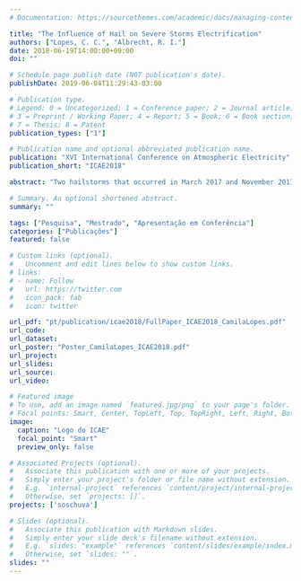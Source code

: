```yaml
---
# Documentation: https://sourcethemes.com/academic/docs/managing-content/

title: "The Influence of Hail on Severe Storms Electrification"
authors: ["Lopes, C. C.", "Albrecht, R. I."]
date: 2018-06-19T14:00:00+09:00
doi: ""

# Schedule page publish date (NOT publication's date).
publishDate: 2019-06-04T11:29:43-03:00

# Publication type.
# Legend: 0 = Uncategorized; 1 = Conference paper; 2 = Journal article;
# 3 = Preprint / Working Paper; 4 = Report; 5 = Book; 6 = Book section;
# 7 = Thesis; 8 = Patent
publication_types: ["1"]

# Publication name and optional abbreviated publication name.
publication: "XVI International Conference on Atmospheric Electricity"
publication_short: "ICAE2018"

abstract: "Two hailstorms that occurred in March 2017 and November 2017 were analyzed using weather radar measurements from FCTH, lightning occurrence from BrasilDAT and a hailpad network deployed during SOS-CHUVA Project in the Metropolitan Region of Campinas. The most intense case according to radar and hailpads occurred in 2017-11-15, but showed low electrical activity during its life cycle, while the 2017-03-14 case showed higher lightning rates with less intensified reflectivity cores. Two relationships could be determined: an increase in lightning rate before hailfall, compatible with severe storms observations, and an increase in lightning rate after hailfall. These findings should be further investigated with an improved storm tracking and radars with better resolution and strategy."

# Summary. An optional shortened abstract.
summary: ""

tags: ["Pesquisa", "Mestrado", "Apresentação em Conferência"]
categories: ["Publicações"]
featured: false

# Custom links (optional).
#   Uncomment and edit lines below to show custom links.
# links:
# - name: Follow
#   url: https://twitter.com
#   icon_pack: fab
#   icon: twitter

url_pdf: "pt/publication/icae2018/FullPaper_ICAE2018_CamilaLopes.pdf"
url_code:
url_dataset:
url_poster: "Poster_CamilaLopes_ICAE2018.pdf"
url_project:
url_slides:
url_source:
url_video:

# Featured image
# To use, add an image named `featured.jpg/png` to your page's folder. 
# Focal points: Smart, Center, TopLeft, Top, TopRight, Left, Right, BottomLeft, Bottom, BottomRight.
image:
  caption: "Logo do ICAE"
  focal_point: "Smart"
  preview_only: false

# Associated Projects (optional).
#   Associate this publication with one or more of your projects.
#   Simply enter your project's folder or file name without extension.
#   E.g. `internal-project` references `content/project/internal-project/index.md`.
#   Otherwise, set `projects: []`.
projects: ['soschuva']

# Slides (optional).
#   Associate this publication with Markdown slides.
#   Simply enter your slide deck's filename without extension.
#   E.g. `slides: "example"` references `content/slides/example/index.md`.
#   Otherwise, set `slides: ""`.
slides: ""
---
```

